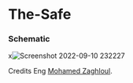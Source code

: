 # The-Safe
### Schematic

x![Screenshot 2022-09-10 232227](https://user-images.githubusercontent.com/53304706/189535822-02f10300-79aa-4d4b-88b5-fbeb1ef1a0b5.png)

Credits Eng [Mohamed Zaghloul](https://www.linkedin.com/in/mohamed-zaghloul-3b75b9148).

